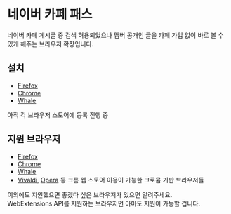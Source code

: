 # 네이버 카페 패스
네이버 카페 게시글 중 검색 허용되었으나 맴버 공개인 글을 카페 가입 없이 바로 볼 수 있게 해주는 브라우저 확장입니다.
## 설치
* [Firefox](https://addons.mozilla.org/ko/firefox/addon/%EB%84%A4%EC%9D%B4%EB%B2%84-%EC%B9%B4%ED%8E%98-%ED%8C%A8%EC%8A%A4/)
* [Chrome](https://chrome.google.com/webstore/detail/%EB%84%A4%EC%9D%B4%EB%B2%84-%EC%B9%B4%ED%8E%98-%ED%8C%A8%EC%8A%A4/gipgjcnhbklggnannochejcaieghkmcn)
* [Whale](https://store.whale.naver.com/detail/jbhpjfbiohcbmahilfnkaencepaaohmn)

아직 각 브라우저 스토어에 등록 진행 중
## 지원 브라우저
* [Firefox](https://www.mozilla.org/)
* [Chrome](https://www.google.com/chrome/)<!-- * [Edge](https://www.microsoft.com/ko-kr/windows/microsoft-edge) -->
* [Whale](https://whale.naver.com/)
* [Vivaldi](https://vivaldi.com/), [Opera](https://www.opera.com/) 등 크롬 웹 스토어 이용이 가능한 크로뮴 기반 브라우저들

이외에도 지원했으면 좋겠다 싶은 브라우저가 있으면 알려주세요.  
WebExtensions API를 지원하는 브라우저면 아마도 지원이 가능할 겁니다.
